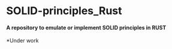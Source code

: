 # SOLID-principles_Rust
#### A repository to emulate or implement SOLID principles in RUST 

*Under work
